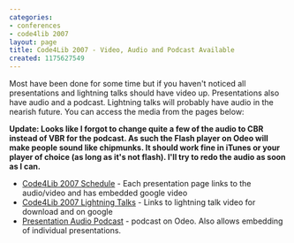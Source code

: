 ```yaml
---
categories:
- conferences
- code4lib 2007
layout: page
title: Code4Lib 2007 - Video, Audio and Podcast Available
created: 1175627549
---
```

Most have been done for some time but if you haven't noticed all presentations and lightning talks should have video up. Presentations also have audio and a podcast. Lightning talks will probably have audio in the nearish future. You can access the media from the pages below:

<b>Update: Looks like I forgot to change quite a few of the audio to CBR instead of VBR for the podcast. As such the Flash player on Odeo will make people sound like chipmunks. It should work fine in iTunes or your player of choice (as long as it's not flash). I'll try to redo the audio as soon as I can.</b>

<ul>
<li><a href="http://code4lib.org/conference/2007/schedule">Code4Lib 2007 Schedule</a> - Each presentation page links to the audio/video and has embedded google video</li>
<li><a href="http://code4lib.org/conference/2007/lightningtalks">Code4Lib 2007 Lightning Talks</a> - Links to lightning talk video for download and on google</li>
<li><a href="http://odeo.com/channel/368053/view">Presentation Audio Podcast</a> - podcast on Odeo. Also allows embedding of individual presentations.</li>
</ul>
<!--break-->

